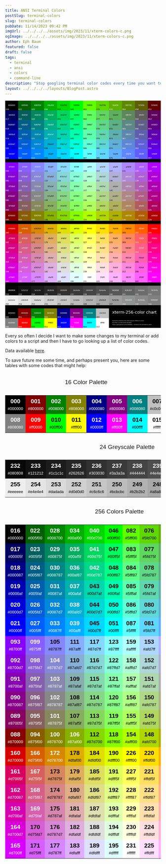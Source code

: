 ```yaml
---
title: ANSI Terminal Colors
postSlug: terminal-colors
slug: terminal-colors
pubDate: 11/14/2023 09:42 PM
imgUrl: ../../../../assets/img/2023/11/xterm-colors-c.png
ogImage: ../../../../assets/img/2023/11/xterm-colors-c.png
author: Eph Baum
featured: false
draft: false
tags:
  - terminal
  - ansi
  - colors
  - command-line
description: "Stop googling terminal color codes every time you want to add some flair to your scripts. This comprehensive ANSI color reference has everything you need—from basic 16 colors to the full 256-color palette—with visual swatches and hex codes to make your terminal pop."
layout: ../../../../layouts/BlogPost.astro
---
```


![Featured Image](../../../../assets/img/2023/11/xterm-colors-c.png)

Every so often I decide I want to make some changes to my terminal or add colors to a script and then I have to go looking up a list of color codes.

Data available [here](https://gist.github.com/jasonm23/2868981).

To save future me some time, and perhaps present you, here are some tables with some codes that might help:

<style>
table {
    font-family: sans-serif;
    font-size: 1.2rem;
}
caption {
    padding: 1rem;
}
td {
    margin: 0 auto;
    padding: .5rem;
    text-align: center;
}
.hexcolor {
    font-size: 0.8rem;
}
.ansicode {
    font-weight: 600;
}
.lightfont {
    color: #fff;
}
.darkfont {
    color: #000;
}
</style>
<table class="table hexcolors" style="width: auto; margin-left: auto; margin-right: auto;">
    <caption>
        16 Color Palette
    </caption>
    <tbody>
        <tr>
            <td class="lightfont" style="background-color: #000000;">
                <span class="ansicode">
                    000
                </span>
                <br>
                <span class="hexcolor">
                    #000000
                </span>
            </td>
            <td class="lightfont" style="background-color: #800000;">
                <span class="ansicode">
                    001
                </span>
                <br>
                <span class="hexcolor">
                    #800000
                </span>
            </td>
            <td class="lightfont" style="background-color: #008000;">
                <span class="ansicode">
                    002
                </span>
                <br>
                <span class="hexcolor">
                    #008000
                </span>
            </td>
            <td class="lightfont" style="background-color: #808000;">
                <span class="ansicode">
                    003
                </span>
                <br>
                <span class="hexcolor">
                    #808000
                </span>
            </td>
            <td class="lightfont" style="background-color: #000080;">
                <span class="ansicode">
                    004
                </span>
                <br>
                <span class="hexcolor">
                    #000080
                </span>
            </td>
            <td class="lightfont" style="background-color: #800080;">
                <span class="ansicode">
                    005
                </span>
                <br>
                <span class="hexcolor">
                    #800080
                </span>
            </td>
            <td class="lightfont" style="background-color: #008080;">
                <span class="ansicode">
                    006
                </span>
                <br>
                <span class="hexcolor">
                    #008080
                </span>
            </td>
            <td class="darkfont" style="background-color: #c0c0c0;">
                <span class="ansicode">
                    007
                </span>
                <br>
                <span class="hexcolor">
                    #c0c0c0
                </span>
            </td>
        </tr>
        <tr>
            <td class="lightfont" style="background-color: #808080;">
                <span class="ansicode">
                    008
                </span>
                <br>
                <span class="hexcolor">
                    #808080
                </span>
            </td>
            <td class="lightfont" style="background-color: #ff0000;">
                <span class="ansicode">
                    009
                </span>
                <br>
                <span class="hexcolor">
                    #ff0000
                </span>
            </td>
            <td class="darkfont" style="background-color: #00ff00;">
                <span class="ansicode">
                    010
                </span>
                <br>
                <span class="hexcolor">
                    #00ff00
                </span>
            </td>
            <td class="darkfont" style="background-color: #ffff00;">
                <span class="ansicode">
                    011
                </span>
                <br>
                <span class="hexcolor">
                    #ffff00
                </span>
            </td>
            <td class="lightfont" style="background-color: #0000ff;">
                <span class="ansicode">
                    012
                </span>
                <br>
                <span class="hexcolor">
                    #0000ff
                </span>
            </td>
            <td class="lightfont" style="background-color: #ff00ff;">
                <span class="ansicode">
                    013
                </span>
                <br>
                <span class="hexcolor">
                    #ff00ff
                </span>
            </td>
            <td class="darkfont" style="background-color: #00ffff;">
                <span class="ansicode">
                    014
                </span>
                <br>
                <span class="hexcolor">
                    #00ffff
                </span>
            </td>
            <td class="darkfont" style="background-color: #ffffff;">
                <span class="ansicode">
                    015
                </span>
                <br>
                <span class="hexcolor">
                    #ffffff
                </span>
            </td>
        </tr>
    </tbody>
</table>

<table class="table hexcolors" style="width: auto; margin-left: auto; margin-right: auto;">
    <caption>
        24 Greyscale Palette
    </caption>
    <tbody>
        <tr>
            <td class="lightfont" style="background-color: #080808;">
                <span class="ansicode">
                    232
                </span>
                <br>
                <span class="hexcolor">
                    #080808
                </span>
            </td>
            <td class="lightfont" style="background-color: #121212;">
                <span class="ansicode">
                    233
                </span>
                <br>
                <span class="hexcolor">
                    #121212
                </span>
            </td>
            <td class="lightfont" style="background-color: #1c1c1c;">
                <span class="ansicode">
                    234
                </span>
                <br>
                <span class="hexcolor">
                    #1c1c1c
                </span>
            </td>
            <td class="lightfont" style="background-color: #262626;">
                <span class="ansicode">
                    235
                </span>
                <br>
                <span class="hexcolor">
                    #262626
                </span>
            </td>
            <td class="lightfont" style="background-color: #303030;">
                <span class="ansicode">
                    236
                </span>
                <br>
                <span class="hexcolor">
                    #303030
                </span>
            </td>
            <td class="lightfont" style="background-color: #3a3a3a;">
                <span class="ansicode">
                    237
                </span>
                <br>
                <span class="hexcolor">
                    #3a3a3a
                </span>
            </td>
            <td class="lightfont" style="background-color: #444444;">
                <span class="ansicode">
                    238
                </span>
                <br>
                <span class="hexcolor">
                    #444444
                </span>
            </td>
            <td class="lightfont" style="background-color: #4e4e4e;">
                <span class="ansicode">
                    239
                </span>
                <br>
                <span class="hexcolor">
                    #4e4e4e
                </span>
            </td>
            <td class="lightfont" style="background-color: #585858;">
                <span class="ansicode">
                    240
                </span>
                <br>
                <span class="hexcolor">
                    #585858
                </span>
            </td>
            <td class="lightfont" style="background-color: #626262;">
                <span class="ansicode">
                    241
                </span>
                <br>
                <span class="hexcolor">
                    #626262
                </span>
            </td>
            <td class="lightfont" style="background-color: #6c6c6c;">
                <span class="ansicode">
                    242
                </span>
                <br>
                <span class="hexcolor">
                    #6c6c6c
                </span>
            </td>
            <td class="lightfont" style="background-color: #767676;">
                <span class="ansicode">
                    243
                </span>
                <br>
                <span class="hexcolor">
                    #767676
                </span>
            </td>
        </tr>
        <tr>
            <td class="darkfont" style="background-color: #eeeeee;">
                <span class="ansicode">
                    255
                </span>
                <br>
                <span class="hexcolor">
                    #eeeeee
                </span>
            </td>
            <td class="darkfont" style="background-color: #e4e4e4;">
                <span class="ansicode">
                    254
                </span>
                <br>
                <span class="hexcolor">
                    #e4e4e4
                </span>
            </td>
            <td class="darkfont" style="background-color: #dadada;">
                <span class="ansicode">
                    253
                </span>
                <br>
                <span class="hexcolor">
                    #dadada
                </span>
            </td>
            <td class="darkfont" style="background-color: #d0d0d0;">
                <span class="ansicode">
                    252
                </span>
                <br>
                <span class="hexcolor">
                    #d0d0d0
                </span>
            </td>
            <td class="darkfont" style="background-color: #c6c6c6;">
                <span class="ansicode">
                    251
                </span>
                <br>
                <span class="hexcolor">
                    #c6c6c6
                </span>
            </td>
            <td class="darkfont" style="background-color: #bcbcbc;">
                <span class="ansicode">
                    250
                </span>
                <br>
                <span class="hexcolor">
                    #bcbcbc
                </span>
            </td>
            <td class="darkfont" style="background-color: #b2b2b2;">
                <span class="ansicode">
                    249
                </span>
                <br>
                <span class="hexcolor">
                    #b2b2b2
                </span>
            </td>
            <td class="darkfont" style="background-color: #a8a8a8;">
                <span class="ansicode">
                    248
                </span>
                <br>
                <span class="hexcolor">
                    #a8a8a8
                </span>
            </td>
            <td class="darkfont" style="background-color: #9e9e9e;">
                <span class="ansicode">
                    247
                </span>
                <br>
                <span class="hexcolor">
                    #9e9e9e
                </span>
            </td>
            <td class="darkfont" style="background-color: #949494;">
                <span class="ansicode">
                    246
                </span>
                <br>
                <span class="hexcolor">
                    #949494
                </span>
            </td>
            <td class="lightfont" style="background-color: #8a8a8a;">
                <span class="ansicode">
                    245
                </span>
                <br>
                <span class="hexcolor">
                    #8a8a8a
                </span>
            </td>
            <td class="lightfont" style="background-color: #808080;">
                <span class="ansicode">
                    244
                </span>
                <br>
                <span class="hexcolor">
                    #808080
                </span>
            </td>
        </tr>
    </tbody>
</table>

<table class="table hexcolors" style="width: auto; margin-left: auto; margin-right: auto;">
    <caption>
        256 Colors Palette
    </caption>
    <tbody>
        <tr>
            <td class="lightfont" style="background-color: #000000;">
                <span class="ansicode">
                    016
                </span>
                <br>
                <span class="hexcolor">
                    #000000
                </span>
            </td>
            <td class="lightfont" style="background-color: #005f00;">
                <span class="ansicode">
                    022
                </span>
                <br>
                <span class="hexcolor">
                    #005f00
                </span>
            </td>
            <td class="lightfont" style="background-color: #008700;">
                <span class="ansicode">
                    028
                </span>
                <br>
                <span class="hexcolor">
                    #008700
                </span>
            </td>
            <td class="lightfont" style="background-color: #00af00;">
                <span class="ansicode">
                    034
                </span>
                <br>
                <span class="hexcolor">
                    #00af00
                </span>
            </td>
            <td class="lightfont" style="background-color: #00d700;">
                <span class="ansicode">
                    040
                </span>
                <br>
                <span class="hexcolor">
                    #00d700
                </span>
            </td>
            <td class="darkfont" style="background-color: #00ff00;">
                <span class="ansicode">
                    046
                </span>
                <br>
                <span class="hexcolor">
                    #00ff00
                </span>
            </td>
            <td class="darkfont" style="background-color: #5fff00;">
                <span class="ansicode">
                    082
                </span>
                <br>
                <span class="hexcolor">
                    #5fff00
                </span>
            </td>
            <td class="darkfont" style="background-color: #5fd700;">
                <span class="ansicode">
                    076
                </span>
                <br>
                <span class="hexcolor">
                    #5fd700
                </span>
            </td>
            <td class="lightfont" style="background-color: #5faf00;">
                <span class="ansicode">
                    070
                </span>
                <br>
                <span class="hexcolor">
                    #5faf00
                </span>
            </td>
            <td class="lightfont" style="background-color: #5f8700;">
                <span class="ansicode">
                    064
                </span>
                <br>
                <span class="hexcolor">
                    #5f8700
                </span>
            </td>
            <td class="lightfont" style="background-color: #5f5f00;">
                <span class="ansicode">
                    058
                </span>
                <br>
                <span class="hexcolor">
                    #5f5f00
                </span>
            </td>
            <td class="lightfont" style="background-color: #5f0000;">
                <span class="ansicode">
                    052
                </span>
                <br>
                <span class="hexcolor">
                    #5f0000
                </span>
            </td>
        </tr>
        <tr>
            <td class="lightfont" style="background-color: #00005f;">
                <span class="ansicode">
                    017
                </span>
                <br>
                <span class="hexcolor">
                    #00005f
                </span>
            </td>
            <td class="lightfont" style="background-color: #005f5f;">
                <span class="ansicode">
                    023
                </span>
                <br>
                <span class="hexcolor">
                    #005f5f
                </span>
            </td>
            <td class="lightfont" style="background-color: #00875f;">
                <span class="ansicode">
                    029
                </span>
                <br>
                <span class="hexcolor">
                    #00875f
                </span>
            </td>
            <td class="lightfont" style="background-color: #00af5f;">
                <span class="ansicode">
                    035
                </span>
                <br>
                <span class="hexcolor">
                    #00af5f
                </span>
            </td>
            <td class="lightfont" style="background-color: #00d75f;">
                <span class="ansicode">
                    041
                </span>
                <br>
                <span class="hexcolor">
                    #00d75f
                </span>
            </td>
            <td class="darkfont" style="background-color: #00ff5f;">
                <span class="ansicode">
                    047
                </span>
                <br>
                <span class="hexcolor">
                    #00ff5f
                </span>
            </td>
            <td class="darkfont" style="background-color: #5fff5f;">
                <span class="ansicode">
                    083
                </span>
                <br>
                <span class="hexcolor">
                    #5fff5f
                </span>
            </td>
            <td class="darkfont" style="background-color: #5fd75f;">
                <span class="ansicode">
                    077
                </span>
                <br>
                <span class="hexcolor">
                    #5fd75f
                </span>
            </td>
            <td class="lightfont" style="background-color: #5faf5f;">
                <span class="ansicode">
                    071
                </span>
                <br>
                <span class="hexcolor">
                    #5faf5f
                </span>
            </td>
            <td class="lightfont" style="background-color: #5f875f;">
                <span class="ansicode">
                    065
                </span>
                <br>
                <span class="hexcolor">
                    #5f875f
                </span>
            </td>
            <td class="lightfont" style="background-color: #5f5f5f;">
                <span class="ansicode">
                    059
                </span>
                <br>
                <span class="hexcolor">
                    #5f5f5f
                </span>
            </td>
            <td class="lightfont" style="background-color: #5f005f;">
                <span class="ansicode">
                    053
                </span>
                <br>
                <span class="hexcolor">
                    #5f005f
                </span>
            </td>
        </tr>
        <tr>
            <td class="lightfont" style="background-color: #000087;">
                <span class="ansicode">
                    018
                </span>
                <br>
                <span class="hexcolor">
                    #000087
                </span>
            </td>
            <td class="lightfont" style="background-color: #005f87;">
                <span class="ansicode">
                    024
                </span>
                <br>
                <span class="hexcolor">
                    #005f87
                </span>
            </td>
            <td class="lightfont" style="background-color: #008787;">
                <span class="ansicode">
                    030
                </span>
                <br>
                <span class="hexcolor">
                    #008787
                </span>
            </td>
            <td class="lightfont" style="background-color: #00af87;">
                <span class="ansicode">
                    036
                </span>
                <br>
                <span class="hexcolor">
                    #00af87
                </span>
            </td>
            <td class="lightfont" style="background-color: #00d787;">
                <span class="ansicode">
                    042
                </span>
                <br>
                <span class="hexcolor">
                    #00d787
                </span>
            </td>
            <td class="darkfont" style="background-color: #00ff87;">
                <span class="ansicode">
                    048
                </span>
                <br>
                <span class="hexcolor">
                    #00ff87
                </span>
            </td>
            <td class="darkfont" style="background-color: #5fff87;">
                <span class="ansicode">
                    084
                </span>
                <br>
                <span class="hexcolor">
                    #5fff87
                </span>
            </td>
            <td class="darkfont" style="background-color: #5fd787;">
                <span class="ansicode">
                    078
                </span>
                <br>
                <span class="hexcolor">
                    #5fd787
                </span>
            </td>
            <td class="darkfont" style="background-color: #5faf87;">
                <span class="ansicode">
                    072
                </span>
                <br>
                <span class="hexcolor">
                    #5faf87
                </span>
            </td>
            <td class="lightfont" style="background-color: #5f8787;">
                <span class="ansicode">
                    066
                </span>
                <br>
                <span class="hexcolor">
                    #5f8787
                </span>
            </td>
            <td class="lightfont" style="background-color: #5f5f87;">
                <span class="ansicode">
                    060
                </span>
                <br>
                <span class="hexcolor">
                    #5f5f87
                </span>
            </td>
            <td class="lightfont" style="background-color: #5f0087;">
                <span class="ansicode">
                    054
                </span>
                <br>
                <span class="hexcolor">
                    #5f0087
                </span>
            </td>
        </tr>
        <tr>
            <td class="lightfont" style="background-color: #0000af;">
                <span class="ansicode">
                    019
                </span>
                <br>
                <span class="hexcolor">
                    #0000af
                </span>
            </td>
            <td class="lightfont" style="background-color: #005faf;">
                <span class="ansicode">
                    025
                </span>
                <br>
                <span class="hexcolor">
                    #005faf
                </span>
            </td>
            <td class="lightfont" style="background-color: #0087af;">
                <span class="ansicode">
                    031
                </span>
                <br>
                <span class="hexcolor">
                    #0087af
                </span>
            </td>
            <td class="lightfont" style="background-color: #00afaf;">
                <span class="ansicode">
                    037
                </span>
                <br>
                <span class="hexcolor">
                    #00afaf
                </span>
            </td>
            <td class="darkfont" style="background-color: #00d7af;">
                <span class="ansicode">
                    043
                </span>
                <br>
                <span class="hexcolor">
                    #00d7af
                </span>
            </td>
            <td class="darkfont" style="background-color: #00ffaf;">
                <span class="ansicode">
                    049
                </span>
                <br>
                <span class="hexcolor">
                    #00ffaf
                </span>
            </td>
            <td class="darkfont" style="background-color: #5fffaf;">
                <span class="ansicode">
                    085
                </span>
                <br>
                <span class="hexcolor">
                    #5fffaf
                </span>
            </td>
            <td class="darkfont" style="background-color: #5fd7af;">
                <span class="ansicode">
                    079
                </span>
                <br>
                <span class="hexcolor">
                    #5fd7af
                </span>
            </td>
            <td class="darkfont" style="background-color: #5fafaf;">
                <span class="ansicode">
                    073
                </span>
                <br>
                <span class="hexcolor">
                    #5fafaf
                </span>
            </td>
            <td class="lightfont" style="background-color: #5f87af;">
                <span class="ansicode">
                    067
                </span>
                <br>
                <span class="hexcolor">
                    #5f87af
                </span>
            </td>
            <td class="lightfont" style="background-color: #5f5faf;">
                <span class="ansicode">
                    061
                </span>
                <br>
                <span class="hexcolor">
                    #5f5faf
                </span>
            </td>
            <td class="lightfont" style="background-color: #5f00af;">
                <span class="ansicode">
                    055
                </span>
                <br>
                <span class="hexcolor">
                    #5f00af
                </span>
            </td>
        </tr>
        <tr>
            <td class="lightfont" style="background-color: #0000d7;">
                <span class="ansicode">
                    020
                </span>
                <br>
                <span class="hexcolor">
                    #0000d7
                </span>
            </td>
            <td class="lightfont" style="background-color: #005fd7;">
                <span class="ansicode">
                    026
                </span>
                <br>
                <span class="hexcolor">
                    #005fd7
                </span>
            </td>
            <td class="lightfont" style="background-color: #0087d7;">
                <span class="ansicode">
                    032
                </span>
                <br>
                <span class="hexcolor">
                    #0087d7
                </span>
            </td>
            <td class="lightfont" style="background-color: #00afd7;">
                <span class="ansicode">
                    038
                </span>
                <br>
                <span class="hexcolor">
                    #00afd7
                </span>
            </td>
            <td class="darkfont" style="background-color: #00d7d7;">
                <span class="ansicode">
                    044
                </span>
                <br>
                <span class="hexcolor">
                    #00d7d7
                </span>
            </td>
            <td class="darkfont" style="background-color: #00ffd7;">
                <span class="ansicode">
                    050
                </span>
                <br>
                <span class="hexcolor">
                    #00ffd7
                </span>
            </td>
            <td class="darkfont" style="background-color: #5fffd7;">
                <span class="ansicode">
                    086
                </span>
                <br>
                <span class="hexcolor">
                    #5fffd7
                </span>
            </td>
            <td class="darkfont" style="background-color: #5fd7d7;">
                <span class="ansicode">
                    080
                </span>
                <br>
                <span class="hexcolor">
                    #5fd7d7
                </span>
            </td>
            <td class="darkfont" style="background-color: #5fafd7;">
                <span class="ansicode">
                    074
                </span>
                <br>
                <span class="hexcolor">
                    #5fafd7
                </span>
            </td>
            <td class="lightfont" style="background-color: #5f87d7;">
                <span class="ansicode">
                    068
                </span>
                <br>
                <span class="hexcolor">
                    #5f87d7
                </span>
            </td>
            <td class="lightfont" style="background-color: #5f5fd7;">
                <span class="ansicode">
                    062
                </span>
                <br>
                <span class="hexcolor">
                    #5f5fd7
                </span>
            </td>
            <td class="lightfont" style="background-color: #5f00d7;">
                <span class="ansicode">
                    056
                </span>
                <br>
                <span class="hexcolor">
                    #5f00d7
                </span>
            </td>
        </tr>
        <tr>
            <td class="lightfont" style="background-color: #0000ff;">
                <span class="ansicode">
                    021
                </span>
                <br>
                <span class="hexcolor">
                    #0000ff
                </span>
            </td>
            <td class="lightfont" style="background-color: #005fff;">
                <span class="ansicode">
                    027
                </span>
                <br>
                <span class="hexcolor">
                    #005fff
                </span>
            </td>
            <td class="lightfont" style="background-color: #0087ff;">
                <span class="ansicode">
                    033
                </span>
                <br>
                <span class="hexcolor">
                    #0087ff
                </span>
            </td>
            <td class="lightfont" style="background-color: #00afff;">
                <span class="ansicode">
                    039
                </span>
                <br>
                <span class="hexcolor">
                    #00afff
                </span>
            </td>
            <td class="darkfont" style="background-color: #00d7ff;">
                <span class="ansicode">
                    045
                </span>
                <br>
                <span class="hexcolor">
                    #00d7ff
                </span>
            </td>
            <td class="darkfont" style="background-color: #00ffff;">
                <span class="ansicode">
                    051
                </span>
                <br>
                <span class="hexcolor">
                    #00ffff
                </span>
            </td>
            <td class="darkfont" style="background-color: #5fffff;">
                <span class="ansicode">
                    087
                </span>
                <br>
                <span class="hexcolor">
                    #5fffff
                </span>
            </td>
            <td class="darkfont" style="background-color: #5fd7ff;">
                <span class="ansicode">
                    081
                </span>
                <br>
                <span class="hexcolor">
                    #5fd7ff
                </span>
            </td>
            <td class="darkfont" style="background-color: #5fafff;">
                <span class="ansicode">
                    075
                </span>
                <br>
                <span class="hexcolor">
                    #5fafff
                </span>
            </td>
            <td class="lightfont" style="background-color: #5f87ff;">
                <span class="ansicode">
                    069
                </span>
                <br>
                <span class="hexcolor">
                    #5f87ff
                </span>
            </td>
            <td class="lightfont" style="background-color: #5f5fff;">
                <span class="ansicode">
                    063
                </span>
                <br>
                <span class="hexcolor">
                    #5f5fff
                </span>
            </td>
            <td class="lightfont" style="background-color: #5f00ff;">
                <span class="ansicode">
                    057
                </span>
                <br>
                <span class="hexcolor">
                    #5f00ff
                </span>
            </td>
        </tr>
        <tr>
            <td class="lightfont" style="background-color: #8700ff;">
                <span class="ansicode">
                    093
                </span>
                <br>
                <span class="hexcolor">
                    #8700ff
                </span>
            </td>
            <td class="lightfont" style="background-color: #875fff;">
                <span class="ansicode">
                    099
                </span>
                <br>
                <span class="hexcolor">
                    #875fff
                </span>
            </td>
            <td class="darkfont" style="background-color: #8787ff;">
                <span class="ansicode">
                    105
                </span>
                <br>
                <span class="hexcolor">
                    #8787ff
                </span>
            </td>
            <td class="darkfont" style="background-color: #87afff;">
                <span class="ansicode">
                    111
                </span>
                <br>
                <span class="hexcolor">
                    #87afff
                </span>
            </td>
            <td class="darkfont" style="background-color: #87d7ff;">
                <span class="ansicode">
                    117
                </span>
                <br>
                <span class="hexcolor">
                    #87d7ff
                </span>
            </td>
            <td class="darkfont" style="background-color: #87ffff;">
                <span class="ansicode">
                    123
                </span>
                <br>
                <span class="hexcolor">
                    #87ffff
                </span>
            </td>
            <td class="darkfont" style="background-color: #afffff;">
                <span class="ansicode">
                    159
                </span>
                <br>
                <span class="hexcolor">
                    #afffff
                </span>
            </td>
            <td class="darkfont" style="background-color: #afd7ff;">
                <span class="ansicode">
                    153
                </span>
                <br>
                <span class="hexcolor">
                    #afd7ff
                </span>
            </td>
            <td class="darkfont" style="background-color: #afafff;">
                <span class="ansicode">
                    147
                </span>
                <br>
                <span class="hexcolor">
                    #afafff
                </span>
            </td>
            <td class="darkfont" style="background-color: #af87ff;">
                <span class="ansicode">
                    141
                </span>
                <br>
                <span class="hexcolor">
                    #af87ff
                </span>
            </td>
            <td class="lightfont" style="background-color: #af5fff;">
                <span class="ansicode">
                    135
                </span>
                <br>
                <span class="hexcolor">
                    #af5fff
                </span>
            </td>
            <td class="lightfont" style="background-color: #af00ff;">
                <span class="ansicode">
                    129
                </span>
                <br>
                <span class="hexcolor">
                    #af00ff
                </span>
            </td>
        </tr>
        <tr>
            <td class="lightfont" style="background-color: #8700d7;">
                <span class="ansicode">
                    092
                </span>
                <br>
                <span class="hexcolor">
                    #8700d7
                </span>
            </td>
            <td class="lightfont" style="background-color: #875fd7;">
                <span class="ansicode">
                    098
                </span>
                <br>
                <span class="hexcolor">
                    #875fd7
                </span>
            </td>
            <td class="lightfont" style="background-color: #8787d7;">
                <span class="ansicode">
                    104
                </span>
                <br>
                <span class="hexcolor">
                    #8787d7
                </span>
            </td>
            <td class="darkfont" style="background-color: #87afd7;">
                <span class="ansicode">
                    110
                </span>
                <br>
                <span class="hexcolor">
                    #87afd7
                </span>
            </td>
            <td class="darkfont" style="background-color: #87d7d7;">
                <span class="ansicode">
                    116
                </span>
                <br>
                <span class="hexcolor">
                    #87d7d7
                </span>
            </td>
            <td class="darkfont" style="background-color: #87ffd7;">
                <span class="ansicode">
                    122
                </span>
                <br>
                <span class="hexcolor">
                    #87ffd7
                </span>
            </td>
            <td class="darkfont" style="background-color: #afffd7;">
                <span class="ansicode">
                    158
                </span>
                <br>
                <span class="hexcolor">
                    #afffd7
                </span>
            </td>
            <td class="darkfont" style="background-color: #afd7d7;">
                <span class="ansicode">
                    152
                </span>
                <br>
                <span class="hexcolor">
                    #afd7d7
                </span>
            </td>
            <td class="darkfont" style="background-color: #afafd7;">
                <span class="ansicode">
                    146
                </span>
                <br>
                <span class="hexcolor">
                    #afafd7
                </span>
            </td>
            <td class="darkfont" style="background-color: #af87d7;">
                <span class="ansicode">
                    140
                </span>
                <br>
                <span class="hexcolor">
                    #af87d7
                </span>
            </td>
            <td class="lightfont" style="background-color: #af5fd7;">
                <span class="ansicode">
                    134
                </span>
                <br>
                <span class="hexcolor">
                    #af5fd7
                </span>
            </td>
            <td class="lightfont" style="background-color: #af00d7;">
                <span class="ansicode">
                    128
                </span>
                <br>
                <span class="hexcolor">
                    #af00d7
                </span>
            </td>
        </tr>
        <tr>
            <td class="lightfont" style="background-color: #8700af;">
                <span class="ansicode">
                    091
                </span>
                <br>
                <span class="hexcolor">
                    #8700af
                </span>
            </td>
            <td class="lightfont" style="background-color: #875faf;">
                <span class="ansicode">
                    097
                </span>
                <br>
                <span class="hexcolor">
                    #875faf
                </span>
            </td>
            <td class="lightfont" style="background-color: #8787af;">
                <span class="ansicode">
                    103
                </span>
                <br>
                <span class="hexcolor">
                    #8787af
                </span>
            </td>
            <td class="darkfont" style="background-color: #87afaf;">
                <span class="ansicode">
                    109
                </span>
                <br>
                <span class="hexcolor">
                    #87afaf
                </span>
            </td>
            <td class="darkfont" style="background-color: #87d7af;">
                <span class="ansicode">
                    115
                </span>
                <br>
                <span class="hexcolor">
                    #87d7af
                </span>
            </td>
            <td class="darkfont" style="background-color: #87ffaf;">
                <span class="ansicode">
                    121
                </span>
                <br>
                <span class="hexcolor">
                    #87ffaf
                </span>
            </td>
            <td class="darkfont" style="background-color: #afffaf;">
                <span class="ansicode">
                    157
                </span>
                <br>
                <span class="hexcolor">
                    #afffaf
                </span>
            </td>
            <td class="darkfont" style="background-color: #afd7af;">
                <span class="ansicode">
                    151
                </span>
                <br>
                <span class="hexcolor">
                    #afd7af
                </span>
            </td>
            <td class="darkfont" style="background-color: #afafaf;">
                <span class="ansicode">
                    145
                </span>
                <br>
                <span class="hexcolor">
                    #afafaf
                </span>
            </td>
            <td class="darkfont" style="background-color: #af87af;">
                <span class="ansicode">
                    139
                </span>
                <br>
                <span class="hexcolor">
                    #af87af
                </span>
            </td>
            <td class="lightfont" style="background-color: #af5faf;">
                <span class="ansicode">
                    133
                </span>
                <br>
                <span class="hexcolor">
                    #af5faf
                </span>
            </td>
            <td class="lightfont" style="background-color: #af00af;">
                <span class="ansicode">
                    127
                </span>
                <br>
                <span class="hexcolor">
                    #af00af
                </span>
            </td>
        </tr>
        <tr>
            <td class="lightfont" style="background-color: #870087;">
                <span class="ansicode">
                    090
                </span>
                <br>
                <span class="hexcolor">
                    #870087
                </span>
            </td>
            <td class="lightfont" style="background-color: #875f87;">
                <span class="ansicode">
                    096
                </span>
                <br>
                <span class="hexcolor">
                    #875f87
                </span>
            </td>
            <td class="lightfont" style="background-color: #878787;">
                <span class="ansicode">
                    102
                </span>
                <br>
                <span class="hexcolor">
                    #878787
                </span>
            </td>
            <td class="darkfont" style="background-color: #87af87;">
                <span class="ansicode">
                    108
                </span>
                <br>
                <span class="hexcolor">
                    #87af87
                </span>
            </td>
            <td class="darkfont" style="background-color: #87d787;">
                <span class="ansicode">
                    114
                </span>
                <br>
                <span class="hexcolor">
                    #87d787
                </span>
            </td>
            <td class="darkfont" style="background-color: #87ff87;">
                <span class="ansicode">
                    120
                </span>
                <br>
                <span class="hexcolor">
                    #87ff87
                </span>
            </td>
            <td class="darkfont" style="background-color: #afff87;">
                <span class="ansicode">
                    156
                </span>
                <br>
                <span class="hexcolor">
                    #afff87
                </span>
            </td>
            <td class="darkfont" style="background-color: #afd787;">
                <span class="ansicode">
                    150
                </span>
                <br>
                <span class="hexcolor">
                    #afd787
                </span>
            </td>
            <td class="darkfont" style="background-color: #afaf87;">
                <span class="ansicode">
                    144
                </span>
                <br>
                <span class="hexcolor">
                    #afaf87
                </span>
            </td>
            <td class="darkfont" style="background-color: #af8787;">
                <span class="ansicode">
                    138
                </span>
                <br>
                <span class="hexcolor">
                    #af8787
                </span>
            </td>
            <td class="lightfont" style="background-color: #af5f87;">
                <span class="ansicode">
                    132
                </span>
                <br>
                <span class="hexcolor">
                    #af5f87
                </span>
            </td>
            <td class="lightfont" style="background-color: #af0087;">
                <span class="ansicode">
                    126
                </span>
                <br>
                <span class="hexcolor">
                    #af0087
                </span>
            </td>
        </tr>
        <tr>
            <td class="lightfont" style="background-color: #87005f;">
                <span class="ansicode">
                    089
                </span>
                <br>
                <span class="hexcolor">
                    #87005f
                </span>
            </td>
            <td class="lightfont" style="background-color: #875f5f;">
                <span class="ansicode">
                    095
                </span>
                <br>
                <span class="hexcolor">
                    #875f5f
                </span>
            </td>
            <td class="lightfont" style="background-color: #87875f;">
                <span class="ansicode">
                    101
                </span>
                <br>
                <span class="hexcolor">
                    #87875f
                </span>
            </td>
            <td class="darkfont" style="background-color: #87af5f;">
                <span class="ansicode">
                    107
                </span>
                <br>
                <span class="hexcolor">
                    #87af5f
                </span>
            </td>
            <td class="darkfont" style="background-color: #87d75f;">
                <span class="ansicode">
                    113
                </span>
                <br>
                <span class="hexcolor">
                    #87d75f
                </span>
            </td>
            <td class="darkfont" style="background-color: #87ff5f;">
                <span class="ansicode">
                    119
                </span>
                <br>
                <span class="hexcolor">
                    #87ff5f
                </span>
            </td>
            <td class="darkfont" style="background-color: #afff5f;">
                <span class="ansicode">
                    155
                </span>
                <br>
                <span class="hexcolor">
                    #afff5f
                </span>
            </td>
            <td class="darkfont" style="background-color: #afd75f;">
                <span class="ansicode">
                    149
                </span>
                <br>
                <span class="hexcolor">
                    #afd75f
                </span>
            </td>
            <td class="darkfont" style="background-color: #afaf5f;">
                <span class="ansicode">
                    143
                </span>
                <br>
                <span class="hexcolor">
                    #afaf5f
                </span>
            </td>
            <td class="lightfont" style="background-color: #af875f;">
                <span class="ansicode">
                    137
                </span>
                <br>
                <span class="hexcolor">
                    #af875f
                </span>
            </td>
            <td class="lightfont" style="background-color: #af5f5f;">
                <span class="ansicode">
                    131
                </span>
                <br>
                <span class="hexcolor">
                    #af5f5f
                </span>
            </td>
            <td class="lightfont" style="background-color: #af005f;">
                <span class="ansicode">
                    125
                </span>
                <br>
                <span class="hexcolor">
                    #af005f
                </span>
            </td>
        </tr>
        <tr>
            <td class="lightfont" style="background-color: #870000;">
                <span class="ansicode">
                    088
                </span>
                <br>
                <span class="hexcolor">
                    #870000
                </span>
            </td>
            <td class="lightfont" style="background-color: #875f00;">
                <span class="ansicode">
                    094
                </span>
                <br>
                <span class="hexcolor">
                    #875f00
                </span>
            </td>
            <td class="lightfont" style="background-color: #878700;">
                <span class="ansicode">
                    100
                </span>
                <br>
                <span class="hexcolor">
                    #878700
                </span>
            </td>
            <td class="lightfont" style="background-color: #87af00;">
                <span class="ansicode">
                    106
                </span>
                <br>
                <span class="hexcolor">
                    #87af00
                </span>
            </td>
            <td class="darkfont" style="background-color: #87d700;">
                <span class="ansicode">
                    112
                </span>
                <br>
                <span class="hexcolor">
                    #87d700
                </span>
            </td>
            <td class="darkfont" style="background-color: #87ff00;">
                <span class="ansicode">
                    118
                </span>
                <br>
                <span class="hexcolor">
                    #87ff00
                </span>
            </td>
            <td class="darkfont" style="background-color: #afff00;">
                <span class="ansicode">
                    154
                </span>
                <br>
                <span class="hexcolor">
                    #afff00
                </span>
            </td>
            <td class="darkfont" style="background-color: #afd700;">
                <span class="ansicode">
                    148
                </span>
                <br>
                <span class="hexcolor">
                    #afd700
                </span>
            </td>
            <td class="darkfont" style="background-color: #afaf00;">
                <span class="ansicode">
                    142
                </span>
                <br>
                <span class="hexcolor">
                    #afaf00
                </span>
            </td>
            <td class="lightfont" style="background-color: #af8700;">
                <span class="ansicode">
                    136
                </span>
                <br>
                <span class="hexcolor">
                    #af8700
                </span>
            </td>
            <td class="lightfont" style="background-color: #af5f00;">
                <span class="ansicode">
                    130
                </span>
                <br>
                <span class="hexcolor">
                    #af5f00
                </span>
            </td>
            <td class="lightfont" style="background-color: #af0000;">
                <span class="ansicode">
                    124
                </span>
                <br>
                <span class="hexcolor">
                    #af0000
                </span>
            </td>
        </tr>
        <tr>
            <td class="lightfont" style="background-color: #d70000;">
                <span class="ansicode">
                    160
                </span>
                <br>
                <span class="hexcolor">
                    #d70000
                </span>
            </td>
            <td class="lightfont" style="background-color: #d75f00;">
                <span class="ansicode">
                    166
                </span>
                <br>
                <span class="hexcolor">
                    #d75f00
                </span>
            </td>
            <td class="lightfont" style="background-color: #d78700;">
                <span class="ansicode">
                    172
                </span>
                <br>
                <span class="hexcolor">
                    #d78700
                </span>
            </td>
            <td class="darkfont" style="background-color: #dfaf00;">
                <span class="ansicode">
                    178
                </span>
                <br>
                <span class="hexcolor">
                    #dfaf00
                </span>
            </td>
            <td class="darkfont" style="background-color: #dfdf00;">
                <span class="ansicode">
                    184
                </span>
                <br>
                <span class="hexcolor">
                    #dfdf00
                </span>
            </td>
            <td class="darkfont" style="background-color: #dfff00;">
                <span class="ansicode">
                    190
                </span>
                <br>
                <span class="hexcolor">
                    #dfff00
                </span>
            </td>
            <td class="darkfont" style="background-color: #ffff00;">
                <span class="ansicode">
                    226
                </span>
                <br>
                <span class="hexcolor">
                    #ffff00
                </span>
            </td>
            <td class="darkfont" style="background-color: #ffdf00;">
                <span class="ansicode">
                    220
                </span>
                <br>
                <span class="hexcolor">
                    #ffdf00
                </span>
            </td>
            <td class="darkfont" style="background-color: #ffaf00;">
                <span class="ansicode">
                    214
                </span>
                <br>
                <span class="hexcolor">
                    #ffaf00
                </span>
            </td>
            <td class="darkfont" style="background-color: #ff8700;">
                <span class="ansicode">
                    208
                </span>
                <br>
                <span class="hexcolor">
                    #ff8700
                </span>
            </td>
            <td class="lightfont" style="background-color: #ff5f00;">
                <span class="ansicode">
                    202
                </span>
                <br>
                <span class="hexcolor">
                    #ff5f00
                </span>
            </td>
            <td class="lightfont" style="background-color: #ff0000;">
                <span class="ansicode">
                    196
                </span>
                <br>
                <span class="hexcolor">
                    #ff0000
                </span>
            </td>
        </tr>
        <tr>
            <td class="lightfont" style="background-color: #d7005f;">
                <span class="ansicode">
                    161
                </span>
                <br>
                <span class="hexcolor">
                    #d7005f
                </span>
            </td>
            <td class="lightfont" style="background-color: #d75f5f;">
                <span class="ansicode">
                    167
                </span>
                <br>
                <span class="hexcolor">
                    #d75f5f
                </span>
            </td>
            <td class="darkfont" style="background-color: #d7875f;">
                <span class="ansicode">
                    173
                </span>
                <br>
                <span class="hexcolor">
                    #d7875f
                </span>
            </td>
            <td class="darkfont" style="background-color: #dfaf5f;">
                <span class="ansicode">
                    179
                </span>
                <br>
                <span class="hexcolor">
                    #dfaf5f
                </span>
            </td>
            <td class="darkfont" style="background-color: #dfdf5f;">
                <span class="ansicode">
                    185
                </span>
                <br>
                <span class="hexcolor">
                    #dfdf5f
                </span>
            </td>
            <td class="darkfont" style="background-color: #dfff5f;">
                <span class="ansicode">
                    191
                </span>
                <br>
                <span class="hexcolor">
                    #dfff5f
                </span>
            </td>
            <td class="darkfont" style="background-color: #ffff5f;">
                <span class="ansicode">
                    227
                </span>
                <br>
                <span class="hexcolor">
                    #ffff5f
                </span>
            </td>
            <td class="darkfont" style="background-color: #ffdf5f;">
                <span class="ansicode">
                    221
                </span>
                <br>
                <span class="hexcolor">
                    #ffdf5f
                </span>
            </td>
            <td class="darkfont" style="background-color: #ffaf5f;">
                <span class="ansicode">
                    215
                </span>
                <br>
                <span class="hexcolor">
                    #ffaf5f
                </span>
            </td>
            <td class="darkfont" style="background-color: #ff875f;">
                <span class="ansicode">
                    209
                </span>
                <br>
                <span class="hexcolor">
                    #ff875f
                </span>
            </td>
            <td class="lightfont" style="background-color: #ff5f5f;">
                <span class="ansicode">
                    203
                </span>
                <br>
                <span class="hexcolor">
                    #ff5f5f
                </span>
            </td>
            <td class="lightfont" style="background-color: #ff005f;">
                <span class="ansicode">
                    197
                </span>
                <br>
                <span class="hexcolor">
                    #ff005f
                </span>
            </td>
        </tr>
        <tr>
            <td class="lightfont" style="background-color: #d70087;">
                <span class="ansicode">
                    162
                </span>
                <br>
                <span class="hexcolor">
                    #d70087
                </span>
            </td>
            <td class="lightfont" style="background-color: #d75f87;">
                <span class="ansicode">
                    168
                </span>
                <br>
                <span class="hexcolor">
                    #d75f87
                </span>
            </td>
            <td class="darkfont" style="background-color: #d78787;">
                <span class="ansicode">
                    174
                </span>
                <br>
                <span class="hexcolor">
                    #d78787
                </span>
            </td>
            <td class="darkfont" style="background-color: #dfaf87;">
                <span class="ansicode">
                    180
                </span>
                <br>
                <span class="hexcolor">
                    #dfaf87
                </span>
            </td>
            <td class="darkfont" style="background-color: #dfdf87;">
                <span class="ansicode">
                    186
                </span>
                <br>
                <span class="hexcolor">
                    #dfdf87
                </span>
            </td>
            <td class="darkfont" style="background-color: #dfff87;">
                <span class="ansicode">
                    192
                </span>
                <br>
                <span class="hexcolor">
                    #dfff87
                </span>
            </td>
            <td class="darkfont" style="background-color: #ffff87;">
                <span class="ansicode">
                    228
                </span>
                <br>
                <span class="hexcolor">
                    #ffff87
                </span>
            </td>
            <td class="darkfont" style="background-color: #ffdf87;">
                <span class="ansicode">
                    222
                </span>
                <br>
                <span class="hexcolor">
                    #ffdf87
                </span>
            </td>
            <td class="darkfont" style="background-color: #ffaf87;">
                <span class="ansicode">
                    216
                </span>
                <br>
                <span class="hexcolor">
                    #ffaf87
                </span>
            </td>
            <td class="darkfont" style="background-color: #ff8787;">
                <span class="ansicode">
                    210
                </span>
                <br>
                <span class="hexcolor">
                    #ff8787
                </span>
            </td>
            <td class="darkfont" style="background-color: #ff5f87;">
                <span class="ansicode">
                    204
                </span>
                <br>
                <span class="hexcolor">
                    #ff5f87
                </span>
            </td>
            <td class="lightfont" style="background-color: #ff0087;">
                <span class="ansicode">
                    198
                </span>
                <br>
                <span class="hexcolor">
                    #ff0087
                </span>
            </td>
        </tr>
        <tr>
            <td class="lightfont" style="background-color: #d700af;">
                <span class="ansicode">
                    163
                </span>
                <br>
                <span class="hexcolor">
                    #d700af
                </span>
            </td>
            <td class="lightfont" style="background-color: #d75faf;">
                <span class="ansicode">
                    169
                </span>
                <br>
                <span class="hexcolor">
                    #d75faf
                </span>
            </td>
            <td class="darkfont" style="background-color: #d787af;">
                <span class="ansicode">
                    175
                </span>
                <br>
                <span class="hexcolor">
                    #d787af
                </span>
            </td>
            <td class="darkfont" style="background-color: #dfafaf;">
                <span class="ansicode">
                    181
                </span>
                <br>
                <span class="hexcolor">
                    #dfafaf
                </span>
            </td>
            <td class="darkfont" style="background-color: #dfdfaf;">
                <span class="ansicode">
                    187
                </span>
                <br>
                <span class="hexcolor">
                    #dfdfaf
                </span>
            </td>
            <td class="darkfont" style="background-color: #dfffaf;">
                <span class="ansicode">
                    193
                </span>
                <br>
                <span class="hexcolor">
                    #dfffaf
                </span>
            </td>
            <td class="darkfont" style="background-color: #ffffaf;">
                <span class="ansicode">
                    229
                </span>
                <br>
                <span class="hexcolor">
                    #ffffaf
                </span>
            </td>
            <td class="darkfont" style="background-color: #ffdfaf;">
                <span class="ansicode">
                    223
                </span>
                <br>
                <span class="hexcolor">
                    #ffdfaf
                </span>
            </td>
            <td class="darkfont" style="background-color: #ffafaf;">
                <span class="ansicode">
                    217
                </span>
                <br>
                <span class="hexcolor">
                    #ffafaf
                </span>
            </td>
            <td class="darkfont" style="background-color: #ff87af;">
                <span class="ansicode">
                    211
                </span>
                <br>
                <span class="hexcolor">
                    #ff87af
                </span>
            </td>
            <td class="darkfont" style="background-color: #ff5faf;">
                <span class="ansicode">
                    205
                </span>
                <br>
                <span class="hexcolor">
                    #ff5faf
                </span>
            </td>
            <td class="lightfont" style="background-color: #ff00af;">
                <span class="ansicode">
                    199
                </span>
                <br>
                <span class="hexcolor">
                    #ff00af
                </span>
            </td>
        </tr>
        <tr>
            <td class="lightfont" style="background-color: #d700d7;">
                <span class="ansicode">
                    164
                </span>
                <br>
                <span class="hexcolor">
                    #d700d7
                </span>
            </td>
            <td class="darkfont" style="background-color: #d75fd7;">
                <span class="ansicode">
                    170
                </span>
                <br>
                <span class="hexcolor">
                    #d75fd7
                </span>
            </td>
            <td class="darkfont" style="background-color: #d787d7;">
                <span class="ansicode">
                    176
                </span>
                <br>
                <span class="hexcolor">
                    #d787d7
                </span>
            </td>
            <td class="darkfont" style="background-color: #dfafdf;">
                <span class="ansicode">
                    182
                </span>
                <br>
                <span class="hexcolor">
                    #dfafdf
                </span>
            </td>
            <td class="darkfont" style="background-color: #dfdfdf;">
                <span class="ansicode">
                    188
                </span>
                <br>
                <span class="hexcolor">
                    #dfdfdf
                </span>
            </td>
            <td class="darkfont" style="background-color: #dfffdf;">
                <span class="ansicode">
                    194
                </span>
                <br>
                <span class="hexcolor">
                    #dfffdf
                </span>
            </td>
            <td class="darkfont" style="background-color: #ffffdf;">
                <span class="ansicode">
                    230
                </span>
                <br>
                <span class="hexcolor">
                    #ffffdf
                </span>
            </td>
            <td class="darkfont" style="background-color: #ffdfdf;">
                <span class="ansicode">
                    224
                </span>
                <br>
                <span class="hexcolor">
                    #ffdfdf
                </span>
            </td>
            <td class="darkfont" style="background-color: #ffafdf;">
                <span class="ansicode">
                    218
                </span>
                <br>
                <span class="hexcolor">
                    #ffafdf
                </span>
            </td>
            <td class="darkfont" style="background-color: #ff87df;">
                <span class="ansicode">
                    212
                </span>
                <br>
                <span class="hexcolor">
                    #ff87df
                </span>
            </td>
            <td class="darkfont" style="background-color: #ff5fdf;">
                <span class="ansicode">
                    206
                </span>
                <br>
                <span class="hexcolor">
                    #ff5fdf
                </span>
            </td>
            <td class="lightfont" style="background-color: #ff00df;">
                <span class="ansicode">
                    200
                </span>
                <br>
                <span class="hexcolor">
                    #ff00df
                </span>
            </td>
        </tr>
        <tr>
            <td class="lightfont" style="background-color: #d700ff;">
                <span class="ansicode">
                    165
                </span>
                <br>
                <span class="hexcolor">
                    #d700ff
                </span>
            </td>
            <td class="darkfont" style="background-color: #d75fff;">
                <span class="ansicode">
                    171
                </span>
                <br>
                <span class="hexcolor">
                    #d75fff
                </span>
            </td>
            <td class="darkfont" style="background-color: #d787ff;">
                <span class="ansicode">
                    177
                </span>
                <br>
                <span class="hexcolor">
                    #d787ff
                </span>
            </td>
            <td class="darkfont" style="background-color: #dfafff;">
                <span class="ansicode">
                    183
                </span>
                <br>
                <span class="hexcolor">
                    #dfafff
                </span>
            </td>
            <td class="darkfont" style="background-color: #dfdfff;">
                <span class="ansicode">
                    189
                </span>
                <br>
                <span class="hexcolor">
                    #dfdfff
                </span>
            </td>
            <td class="darkfont" style="background-color: #dfffff;">
                <span class="ansicode">
                    195
                </span>
                <br>
                <span class="hexcolor">
                    #dfffff
                </span>
            </td>
            <td class="darkfont" style="background-color: #ffffff;">
                <span class="ansicode">
                    231
                </span>
                <br>
                <span class="hexcolor">
                    #ffffff
                </span>
            </td>
            <td class="darkfont" style="background-color: #ffdfff;">
                <span class="ansicode">
                    225
                </span>
                <br>
                <span class="hexcolor">
                    #ffdfff
                </span>
            </td>
            <td class="darkfont" style="background-color: #ffafff;">
                <span class="ansicode">
                    219
                </span>
                <br>
                <span class="hexcolor">
                    #ffafff
                </span>
            </td>
            <td class="darkfont" style="background-color: #ff87ff;">
                <span class="ansicode">
                    213
                </span>
                <br>
                <span class="hexcolor">
                    #ff87ff
                </span>
            </td>
            <td class="darkfont" style="background-color: #ff5fff;">
                <span class="ansicode">
                    207
                </span>
                <br>
                <span class="hexcolor">
                    #ff5fff
                </span>
            </td>
            <td class="lightfont" style="background-color: #ff00ff;">
                <span class="ansicode">
                    201
                </span>
                <br>
                <span class="hexcolor">
                    #ff00ff
                </span>
            </td>
        </tr>
    </tbody>
</table>